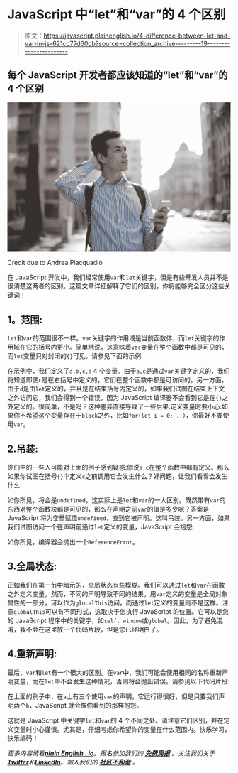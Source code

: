 # JavaScript 中“let”和“var”的 4 个区别

> 原文：<https://javascript.plainenglish.io/4-difference-between-let-and-var-in-js-621cc77d60cb?source=collection_archive---------19----------------------->

## 每个 JavaScript 开发者都应该知道的“let”和“var”的 4 个区别

![](img/6321faec34aeccfab6aa89094ea0a08a.png)

Credit due to Andrea Piacquadio

在 JavaScript 开发中，我们经常使用`var`和`let`关键字，但是有些开发人员并不是很清楚这两者的区别。这篇文章详细解释了它们的区别，你将能够完全区分这些关键词！

## **1。范围:**

`let`和`var`的范围很不一样。`var`关键字的作用域是当前函数体，而`let`关键字的作用域在它的括号内更小。简单地说，这意味着`var`变量在整个函数中都是可见的，而`let`变量只对封闭的`{}`可见。请参见下面的示例:

在示例中，我们定义了`a,b,c,d` 4 个变量。由于`a,c`是通过`var`关键字定义的，我们将知道即使`c`是在右括号中定义的，它们在整个函数中都是可访问的。另一方面，由于`d`是由`let`定义的，并且是在结束括号内定义的，如果我们试图在结束上下文之外访问它，我们会得到一个错误，因为 JavaScript 编译器不会看到它是在`{}`之外定义的。很简单，不是吗？这种差异直接导致了一些后果:定义变量时要小心:如果你不希望这个变量存在于`block`之外，比如`for(let i = 0; ..)`，你最好不要使用`var`。

## 2.**吊装:**

你们中的一些人可能对上面的例子感到疑惑:你说`a,c`在整个函数中都有定义。那么如果你试图在括号`{}`中定义`c`之前调用它会发生什么？好问题，让我们看看会发生什么:

如你所见，将会是`undefined`。这实际上是`let`和`var`的一大区别。既然带有`var`的东西对整个函数块都是可见的，那么在声明之前`var`的值是多少呢？答案是 JavaScript 将为变量赋值`undefined`，直到它被声明。这叫吊装。另一方面，如果我们试图访问一个在声明前通过`let`定义的变量，JavaScript 会抱怨:

如你所见，编译器会抛出一个`ReferenceError`。

## 3.**全局状态:**

正如我们在第一节中暗示的，全局状态有些模糊。我们可以通过`let`和`var`在函数之外定义变量。然而，不同的声明导致不同的结果。用`var`定义的变量是全局对象属性的一部分，可以作为`glocalThis`访问，而通过`let`定义的变量则不是这样。注意`globalThis`可以有不同形式，这取决于您执行 JavaScript 的位置。它可以是您的 JavaScript 程序中的关键字，如`self`、`window`或`global`。因此，为了避免混淆，我不会在这里放一个代码片段，但是您已经明白了。

## 4.重新声明:

最后，`var`和`let`有一个很大的区别。在`var`中，我们可能会使用相同的名称重新声明变量，而在`let`中不会发生这种情况，否则将会抛出错误。请参见以下代码片段:

在上面的例子中，在`a`上有三个使用`var`的声明，它运行得很好，但是只要我们声明两个`b`，JavaScript 就会像你看到的那样抱怨。

这就是 JavaScript 中关键字`let`和`var`的 4 个不同之处。请注意它们区别，并在定义变量时小心谨慎。尤其是，仔细考虑你希望你的变量在什么范围内。快乐学习，快乐编码！

*更多内容请看*[***plain English . io***](https://plainenglish.io/)*。报名参加我们的* [***免费周报***](http://newsletter.plainenglish.io/) *。关注我们关于*[***Twitter***](https://twitter.com/inPlainEngHQ)*和*[***LinkedIn***](https://www.linkedin.com/company/inplainenglish/)*。加入我们的* [***社区不和谐***](https://discord.gg/GtDtUAvyhW) *。*